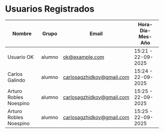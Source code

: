 # Usuarios Registrados

| Nombre | Grupo | Email | Hora-Día-Mes-Año |
|--------|-------|-------|------------------|
| Usuario OK | alumno | ok@example.com | 15:21 - 22-09-2025 |
| Carlos Galindo | alumno | carlosagzhidkov@gmail.com | 15:24 - 22-09-2025 |
| Arturo Robles Noespino | alumno | carlosagzhidkov@gmail.com | 15:25 - 22-09-2025 |
| Arturo Robles Noespino | alumno | carlosagzhidkov@gmail.com | 15:25 - 22-09-2025 |
